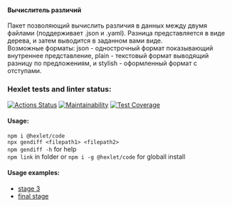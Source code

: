 #### Вычислитель различий

Пакет позволяющий вычислить различия в данных между двумя файлами (поддерживает .json и .yaml). Разница представляется в виде дерева, и затем выводится в заданном вами виде.\
Возможные форматы: json - однострочный формат показывающий внутреннее представление, plain - текстовый формат выводящий разницу по предложениям, и stylish - оформленный формат с отступами.

### Hexlet tests and linter status:

[![Actions Status](https://github.com/similarly/frontend-project-46/workflows/hexlet-check/badge.svg)](https://github.com/similarly/frontend-project-46/actions)
[![Maintainability](https://api.codeclimate.com/v1/badges/0f48c371498d1b84e998/maintainability)](https://codeclimate.com/github/similarly/frontend-project-46/maintainability)
[![Test Coverage](https://api.codeclimate.com/v1/badges/0f48c371498d1b84e998/test_coverage)](https://codeclimate.com/github/similarly/frontend-project-46/test_coverage)

#### Usage:

`npm i @hexlet/code`\
`npx gendiff <filepath1> <filepath2>`\
`npm gendiff -h` for help\
`npm link` in folder or `npm i -g @hexlet/code` for globall install

#### Usage examples:

- [stage 3](https://asciinema.org/a/iUl7dgz6VTueG9UkDGQ6tbZmS)
- [final stage](https://asciinema.org/a/GXpGRmVCWVtk2NyrOYc3NP2Fx)
